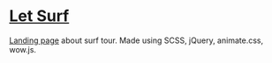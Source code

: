# [Let Surf](https://sergeyserkov.github.io/LetSurf/)

 [Landing page](https://sergeyserkov.github.io/LetSurf/) about surf tour. Made using SCSS, jQuery, animate.css, wow.js.
